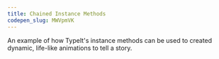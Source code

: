 ```yaml
---
title: Chained Instance Methods
codepen_slug: MWVpmVK
---
```


An example of how TypeIt's instance methods can be used to created dynamic, life-like animations to tell a story.
